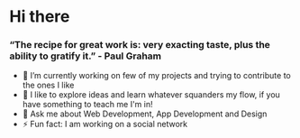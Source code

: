 # Hi there

### “The recipe for great work is: very exacting taste, plus the ability to gratify it.” - Paul Graham

- 🔭 I’m currently working on few of my projects and trying to contribute to the ones I like
- 🌱 I like to explore ideas and learn whatever squanders my flow, if you have something to teach me I'm in!
- 💬 Ask me about Web Development, App Development and Design
- ⚡ Fun fact: I am working on a social network
